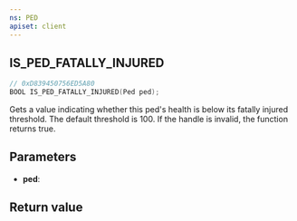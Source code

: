 ```yaml
---
ns: PED
apiset: client
---
```

## IS_PED_FATALLY_INJURED

```c
// 0xD839450756ED5A80
BOOL IS_PED_FATALLY_INJURED(Ped ped);
```

Gets a value indicating whether this ped's health is below its fatally injured threshold. The default threshold is 100.
If the handle is invalid, the function returns true.

## Parameters
* **ped**:

## Return value

